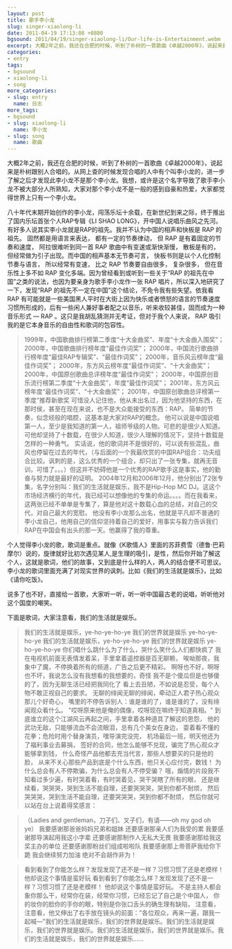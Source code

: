 ```yaml
---
layout: post
title: 歌手李小龙
slug: singer-xiaolong-li
date: 2011-04-19 17:13:08 +0800
bgsound: 2011/04/19/singer-xiaolong-li/Our-life-is-Entertainment.webm
excerpt: 大概2年之前，我还在合肥的时候，听到了朴树的一首歌曲《卓越2000年》，说起来是朴树跟别人合唱的。从网上查的时候发现合唱的人中有个叫李小龙的，进一步了解之后才发现此李小龙不是那个李小龙。我想，或许是这个名字导致了歌手李小龙不被大部分人所熟知，大家对那个李小龙不是一般的感到自豪和热爱，大家都觉得世界上只有一个李小龙。
categories:
- entry
tags:
- bgsound
- xiaolong-li
- song
more_categories:
- slug: entry
  name: 日志
more_tags:
- bgsound
- slug: xiaolong-li
  name: 李小龙
- slug: song
  name: 歌曲
---
```


大概2年之前，我还在合肥的时候，听到了朴树的一首歌曲《卓越2000年》，说起来是朴树跟别人合唱的。从网上查的时候发现合唱的人中有个叫李小龙的，进一步了解之后才发现此李小龙不是那个李小龙。我想，或许是这个名字导致了歌手李小龙不被大部分人所熟知，大家对那个李小龙不是一般的感到自豪和热爱，大家都觉得世界上只有一个李小龙。

八十年代末期开始创作的李小龙，闯荡乐坛十余载，在新世纪到来之际，终于推出了国内乐坛首张个人RAP专辑《LI SHAO LONG》，开中国人说唱乐曲风之先河。有好多人说其实李小龙就是RAP的祖先。我并不认为中国的相声和快板是 RAP 的祖先。 固然都是用语言来表达， 都有一定的节奏律动， 但 RAP 是有着固定的节奏和速度， 阿拉很难听到同一首 RAP 歌曲中有变速或渐快渐慢， 散板是有的， 但经常做为引子出现。而中国的相声基本无节奏可言， 快板书则是以个人化控制节奏与语言， 所以经常有变速， 比之 RAP 节奏要自由很多， 复杂很多， 但在音乐性上多不如 RAP 变化多端。因为曾经看到或听到一些关于“RAP 的祖先在中国”之类的说法，也因为要亲身为歌手李小龙作一张 RAP 唱片，所以深入地研究了一下，发现“RAP 的祖先不一定在中国”这个结论，不免令我有些失望。依我看 RAP 有可能就是一些美国黑人平时在大街上因为快乐或者愤怒的语言的节奏速度习惯所形成的，后有一些闲人兼好事者配之以音乐，听来收较甚佳，固而成为一种音乐形式 — RAP 。这只是我胡乱猜测并无考证，但对于我个人来说， RAP 吸引我的是它本身音乐的自由性和歌词的包容性。

> 1999年，中国歌曲排行榜第二季度“十大金曲奖”、年度“十大金曲入围奖”；
> 2000年，中国歌曲排行榜年度“最佳作词奖”；
> 2000年，中国流行歌曲排行榜年度“最佳RAP专辑奖”、“最佳作词奖”；
> 2000年，音乐风云榜年度“最佳作词奖”；
> 2000年，东方风云榜年度“最佳作词奖”、“十大金曲奖”；
> 2000年，中国原创歌曲总评榜年度“最佳作词奖”；
> 2000年，中国原创音乐流行榜第二季度“十大金曲奖”，年度“最佳作词奖”；
> 2001年，东方风云榜年度“最佳作词奖”、“十大金曲奖”；
> 2001年，中国原创歌曲总评榜第一季度“推荐新歌奖
> 可惜没人记住他，他从未出名过，因为他坚持的东西，在那时侯，甚至在现在来说，也不是大众能接受的东西：RAP。
> 简单的节奏，似念经般的唱腔，这基本是大家对RAP的概念。
> 他可以说是中国说唱第一人，至少是我知道的第一人，祖师爷级的人物。可悲的是很少人知道。
> 可他却坚持了十数载，在很少人知道，很少人理解的情况下，坚持十数载是怎样的一种勇气。
> 实话说，他的歌词并不是很好的，可以说有些混乱，曲风也停留在过去的年代，（与后面的一个我最欣赏的中国RAP组合：功夫组合比较。讽刺的是，这么优秀的一个组合，却只出了一张专集，就再无音训，可惜了。。。）但这并不妨碍他是一个优秀的RAP歌手这是事实，他的勤奋与努力就是最好的证明。
> 2004年12月和2006年12月，他分别出了2张专集，名字分别叫：我们的生活就是娱乐，我不是Hip-Hop MC DJ。这这个市场经济横行的年代，我已经可以想像他的专集的命运。。。。而在我看来，这两张已经不单单是专集了，算是他对这十数载心血的总结，对自己的交代，对自己最大的宽慰。
> 他没有李小龙那么出名，他就是平凡却不普通的李小龙自己，他用自己的信仰坚持着自己的爱好，用事实与毅力告诉我们RAP在中国会有出头的那一天。他赢得了我的尊重。

个人觉得李小龙的歌，歌词是重点。就像《K歌情人》里面的苏菲费雪（德鲁·巴莉摩尔）说的，旋律就好比初次遇见某人,是生理的吸引，是性，然后你开始了解这个人，这就是歌词，他们的故事，又到底是什么样的人，两人的结合便不可思议。李小龙的歌词里面充满了对现实世界的讽刺。比如《我们的生活就是娱乐》，比如《请你吃饭》。

说多了也不好，直接给一首歌，大家听一听，听一听中国最古老的说唱，听听他对这个国度的嘲笑。

下面是歌词，大家注意看，我们的生活就是娱乐。

> 我们的生活就是娱乐，ye-ho-ye-ho-ye 我们的世界就是娱乐 ye-ho-ye-ho-ye
> 我们的生活就是娱乐，ye-ho-ye-ho-ye 我们的世界就是娱乐 ye-ho-ye-ho-ye
> 你们唱什么跳什么为了什么，哭什么笑什么人们都快疯了
> 我在电视机前面无表情发着呆，手里拿着遥控器是百无聊赖，
> 唉呦那夜，我象中了魔，不停换着所有的频道，广告之后更不精彩。
> 啊呀也不好，啊呀也不坏，我说怎么没有我想看的我想要的，奇怪
> 我不是个傻瓜但是也够傻的了，因为无聊生活已经把我同化了
> 看上去丑陋，不如说是忍受，每个人物不敢正视自己的要求。
> 无聊的绯闻无聊的绯闻，牵动正人君子热心观众那儿个好奇心，
> 嘴里的不停告诉别人：谁是谁的了，谁是谁的了，没有绯闻观众看什么。
> "哎呀原来他是俺的偶像，哎呀现在嘛终于知道真相。"
> 到底谁立的这个江湖风云再起之间，手里拿着各种道具了解这的恩怨，
> 他的武功无敌，只能够流血不会流眼泪，总有几个美女在身边，
> 耍着看不懂的花拳；危险时用个替身演员，嘿导演完没完，
> 机场最后一班，明天他还为了福利事业去募捐，
> 签好的合同，他怎么能够不兑现，骗完了热心观众才能够拿到钱，
> 什么奇怪产品他都去充当代言，那些人想要买的只是他的脸，
> 从来不关心那些产品到底是个什么东西，他只关心应付完，数钱！
> 为什么总会有人不停欺骗，为什么总会有人不停受骗？
> 哦，煽情的片段我不知看过多少遍，有时哭着看，有时哭着见，哭干哭瞎了所有的眼，
> 还是继续看，哭哭哭，哭到生活不能自理，还要哭哭哭，哭到你都不耐烦，
> 然后哭哭哭，哭到生活不能自理，还要哭哭哭，哭到你都不耐烦，
> 然后你就可以站在台上说着得奖感言：

> （Ladies and gentleman，刀子们、叉子们，有请——oh my god oh ye）
> 我要感谢那爸爸妈妈兄弟和姐妹
> 还要感谢那亲人们为我受的累
> 我要感谢那导演起用我这小字辈
> 还要感谢那制作人无私大无畏
> 我要感谢那给我这奖主办的单位
> 还要感谢那粉丝们组成啦啦队
> 我要感谢那上帝菩萨我给你下跪
> 我会继续努力加油 绝对不会胡作非为！

> 看到看到了你能怎么样？发现发现了还不是一样？习惯习惯了还是老模样！
> 他却说这个事情是蛮好玩
> 看到看到了你能怎么样？发现发现了还不是一样？习惯习惯了还是老模样！
> 他却说这个事情是蛮好玩。
> 不是主持人都会象你那么干，经常你在装，经常你习惯，已经忘记了自己是个中国人，
> 你的妆你的脸你的手你的眼，特别是你张口舌头的确生理有缺陷，
> 注意看，注意看，他又伸出了右手放在镜头的前面："各位观众，再来一遍，跟我一起喊—"我们的生活就是娱乐，我们的世界就是娱乐。我们的生活就是娱乐，我们的世界就是娱乐。我们的生活就是娱乐，我们的世界就是娱乐。我们的生活就是娱乐，我们的世界就是娱乐......

